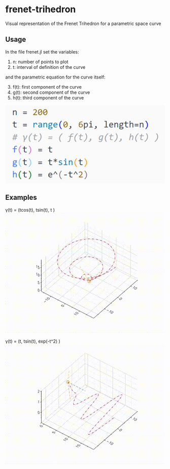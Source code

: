 # frenet-trihedron
Visual representation of the Frenet Trihedron for a parametric space curve

## Usage
In the file frenet.jl set the variables:
1. n: number of points to plot
2. t: interval of definition of the curve

and the parametric equation for the curve itself:

3. f(t): first component of the curve
4. g(t): second component of the curve
5. h(t): third component of the curve

![These ones](examples/instructions.png)


## Examples
γ(t) = (tcos(t), tsin(t), t )
![Alt Text](examples/tcost_tsint_t.gif)

γ(t) = (t, tsin(t), exp(-t^2) )
![Alt Text](examples/t_tsint_expt(t^2).gif)
